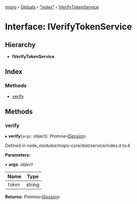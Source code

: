 [miqro](../README.md) › [Globals](../globals.md) › ["index"](../modules/_index_.md) › [IVerifyTokenService](_index_.iverifytokenservice.md)

# Interface: IVerifyTokenService

## Hierarchy

* **IVerifyTokenService**

## Index

### Methods

* [verify](_index_.iverifytokenservice.md#verify)

## Methods

###  verify

▸ **verify**(`args`: object): *Promise‹[ISession](_index_.isession.md)›*

Defined in node_modules/miqro-core/dist/service/index.d.ts:4

**Parameters:**

▪ **args**: *object*

Name | Type |
------ | ------ |
`token` | string |

**Returns:** *Promise‹[ISession](_index_.isession.md)›*
